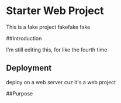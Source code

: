 # Starter Web Project

This is a fake project
fakefake
fake

##Introduction

I'm still editing this, for like the fourth
time

## Deployment

deploy on a web server
cuz it's a web project

##Purpose

